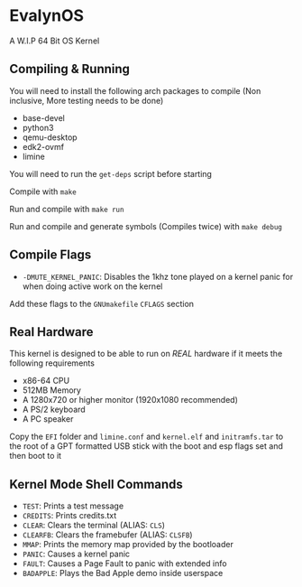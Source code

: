 # EvalynOS
A W.I.P 64 Bit OS Kernel

## Compiling & Running

You will need to install the following arch packages to compile (Non inclusive, More testing needs to be done)
- base-devel
- python3
- qemu-desktop
- edk2-ovmf
- limine

You will need to run the `get-deps` script before starting

Compile with `make`

Run and compile with `make run`

Run and compile and generate symbols (Compiles twice) with `make debug`

## Compile Flags
- `-DMUTE_KERNEL_PANIC`: Disables the 1khz tone played on a kernel panic for when doing active work on the kernel

Add these flags to the `GNUmakefile` `CFLAGS` section

## Real Hardware
This kernel is designed to be able to run on *REAL* hardware if it meets the following requirements
- x86-64 CPU
- 512MB Memory
- A 1280x720 or higher monitor (1920x1080 recommended)
- A PS/2 keyboard
- A PC speaker

Copy the `EFI` folder and `limine.conf` and `kernel.elf` and `initramfs.tar` to the root of a GPT formatted USB stick with the boot and esp flags set and then boot to it

## Kernel Mode Shell Commands
- `TEST`: Prints a test message
- `CREDITS`: Prints credits.txt
- `CLEAR`: Clears the terminal (ALIAS: `CLS`)
- `CLEARFB`: Clears the framebufer (ALIAS: `CLSFB`)
- `MMAP`: Prints the memory map provided by the bootloader
- `PANIC`: Causes a kernel panic
- `FAULT`: Causes a Page Fault to panic with extended info
- `BADAPPLE`: Plays the Bad Apple demo inside userspace
